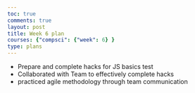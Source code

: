 ```yaml
---
toc: true
comments: true
layout: post
title: Week 6 plan
courses: {"compsci": {"week": 6} }
type: plans
---
```

- Prepare and complete hacks for JS basics test
- Collaborated with Team to effectively complete hacks
- practiced agile methodology through team communication
